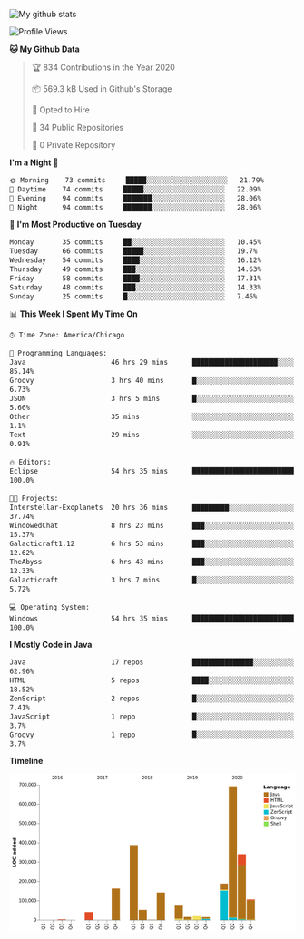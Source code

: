 ![My github stats](https://github-readme-stats.vercel.app/api?username=romvoid95&theme=gruvbox&include_all_commits=true&show_icons=true")

<!--START_SECTION:waka-->
![Profile Views](http://img.shields.io/badge/Profile%20Views-0-blue)

**🐱 My Github Data** 

> 🏆 834 Contributions in the Year 2020
 > 
> 📦 569.3 kB Used in Github's Storage 
 > 
> 💼 Opted to Hire
 > 
> 📜 34 Public Repositories
 > 
> 🔑 0 Private Repository 
 > 
**I'm a Night 🦉** 

```text
🌞 Morning    73 commits     █████░░░░░░░░░░░░░░░░░░░░   21.79% 
🌆 Daytime    74 commits     █████░░░░░░░░░░░░░░░░░░░░   22.09% 
🌃 Evening    94 commits     ███████░░░░░░░░░░░░░░░░░░   28.06% 
🌙 Night      94 commits     ███████░░░░░░░░░░░░░░░░░░   28.06%

```
📅 **I'm Most Productive on Tuesday** 

```text
Monday       35 commits     ██░░░░░░░░░░░░░░░░░░░░░░░   10.45% 
Tuesday      66 commits     █████░░░░░░░░░░░░░░░░░░░░   19.7% 
Wednesday    54 commits     ████░░░░░░░░░░░░░░░░░░░░░   16.12% 
Thursday     49 commits     ███░░░░░░░░░░░░░░░░░░░░░░   14.63% 
Friday       58 commits     ████░░░░░░░░░░░░░░░░░░░░░   17.31% 
Saturday     48 commits     ███░░░░░░░░░░░░░░░░░░░░░░   14.33% 
Sunday       25 commits     █░░░░░░░░░░░░░░░░░░░░░░░░   7.46%

```


📊 **This Week I Spent My Time On** 

```text
⌚︎ Time Zone: America/Chicago

💬 Programming Languages: 
Java                     46 hrs 29 mins      █████████████████████░░░░   85.14% 
Groovy                   3 hrs 40 mins       █░░░░░░░░░░░░░░░░░░░░░░░░   6.73% 
JSON                     3 hrs 5 mins        █░░░░░░░░░░░░░░░░░░░░░░░░   5.66% 
Other                    35 mins             ░░░░░░░░░░░░░░░░░░░░░░░░░   1.1% 
Text                     29 mins             ░░░░░░░░░░░░░░░░░░░░░░░░░   0.91%

🔥 Editors: 
Eclipse                  54 hrs 35 mins      █████████████████████████   100.0%

🐱‍💻 Projects: 
Interstellar-Exoplanets  20 hrs 36 mins      █████████░░░░░░░░░░░░░░░░   37.74% 
WindowedChat             8 hrs 23 mins       ███░░░░░░░░░░░░░░░░░░░░░░   15.37% 
Galacticraft1.12         6 hrs 53 mins       ███░░░░░░░░░░░░░░░░░░░░░░   12.62% 
TheAbyss                 6 hrs 43 mins       ███░░░░░░░░░░░░░░░░░░░░░░   12.33% 
Galacticraft             3 hrs 7 mins        █░░░░░░░░░░░░░░░░░░░░░░░░   5.72%

💻 Operating System: 
Windows                  54 hrs 35 mins      █████████████████████████   100.0%

```

**I Mostly Code in Java** 

```text
Java                     17 repos            ███████████████░░░░░░░░░░   62.96% 
HTML                     5 repos             ████░░░░░░░░░░░░░░░░░░░░░   18.52% 
ZenScript                2 repos             █░░░░░░░░░░░░░░░░░░░░░░░░   7.41% 
JavaScript               1 repo              █░░░░░░░░░░░░░░░░░░░░░░░░   3.7% 
Groovy                   1 repo              █░░░░░░░░░░░░░░░░░░░░░░░░   3.7%

```


**Timeline**

![Chart not found](https://github.com/ROMVoid95/ROMVoid95/blob/master/charts/bar_graph.png) 


<!--END_SECTION:waka-->
